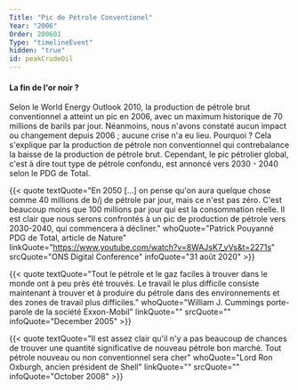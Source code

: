 ```yaml
---
Title: "Pic de Pétrole Conventionel"
Year: "2006"
Order: 200601
Type: "timelineEvent"
hidden: "true"
id: peakCrudeOil
---
```


#### La fin de l'or noir ?

Selon le World Energy Outlook 2010, la production de pétrole brut conventionnel a atteint un pic en 2006, avec un maximum historique de 70 millions de barils par jour. Néanmoins, nous n'avons constaté aucun impact ou changement depuis 2006 ; aucune crise n'a eu lieu. Pourquoi ? Cela s'explique par la production de pétrole non conventionnel qui contrebalance la baisse de la production de pétrole brut. Cependant, le pic pétrolier global, c'est à dire tout type de pétrole confondu, est annoncé vers 2030 - 2040 selon le PDG de Total.

{{< quote textQuote="En 2050 [...] on pense qu'on aura quelque chose comme 40 millions de b/j de pétrole par jour, mais ce n'est pas zéro. C'est beaucoup moins que 100 millions par jour qui est la consommation réelle. Il est clair que nous serons confrontés à un pic de production de pétrole vers 2030-2040, qui commencera à décliner." whoQuote="Patrick Pouyanné PDG de Total, article de Nature" linkQuote="https://www.youtube.com/watch?v=8WAJsK7_vVs&t=2271s" srcQuote="ONS Digital Conference" infoQuote="31 août 2020" >}}

{{< quote textQuote="Tout le pétrole et le gaz faciles à trouver dans le monde ont à peu près été trouvés. Le travail le plus difficile consiste maintenant à trouver et à produire du pétrole dans des environnements et des zones de travail plus difficiles." whoQuote="William J. Cummings porte-parole de la société Exxon-Mobil" linkQuote="" srcQuote="" infoQuote="December 2005" >}}

{{< quote textQuote="Il est assez clair qu'il n'y a pas beaucoup de chances de trouver une quantité significative de nouveau pétrole bon marché. Tout pétrole nouveau ou non conventionnel sera cher" whoQuote="Lord Ron Oxburgh, ancien président de Shell" linkQuote="" srcQuote="" infoQuote="October 2008" >}}